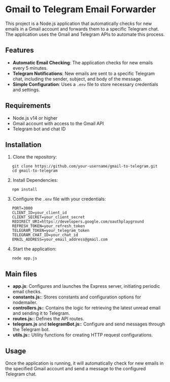 # Gmail to Telegram Email Forwarder

This project is a Node.js application that automatically checks for new emails in a Gmail account and forwards them to a specific Telegram chat. The application uses the Gmail and Telegram APIs to automate this process.

## Features

- **Automatic Email Checking**: The application checks for new emails every 5 minutes.
- **Telegram Notifications**: New emails are sent to a specific Telegram chat, including the sender, subject, and body of the message.
- **Simple Configuration**: Uses a `.env` file to store necessary credentials and settings.

## Requirements

- Node.js v14 or higher
- Gmail account with access to the Gmail API
- Telegram bot and chat ID

## Installation

1. Clone the repository:

```
   git clone https://github.com/your-username/gmail-to-telegram.git
   cd gmail-to-telegram
```

2. Install Dependencies:

```
   npm install
```

3. Configure the ```.env``` file with your credentials:

```
   PORT=3000
   CLIENT_ID=your_client_id
   CLIENT_SECRET=your_client_secret
   REDIRECT_URI=https://developers.google.com/oauthplayground
   REFRESH_TOKEN=your_refresh_token
   TELEGRAM_TOKEN=your_telegram_token
   TELEGRAM_CHAT_ID=your_chat_id
   EMAIL_ADDRESS=your_email_address@gmail.com
```

4. Start the application:

```
   node app.js
```

## Main files

- **app.js**: Configures and launches the Express server, initiating periodic email checks.
- **constants.js:**: Stores constants and configuration options for nodemailer.
- **controllers.js:**: Contains the logic for retrieving the latest unread email and sending it to Telegram.
- **routes.js:**: Defines the API routes.
- **telegram.js** and **telegramBot.js:**: Configure and send messages through the Telegram bot.
- **utils.js:**: Utility functions for creating HTTP request configurations.

## Usage

Once the application is running, it will automatically check for new emails in the specified Gmail account and send a message to the configured Telegram chat.
